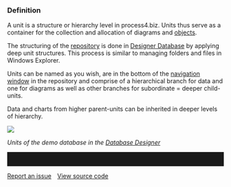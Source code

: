 ### Definition

A unit is a structure or hierarchy level in process4.biz. Units thus
serve as a container for the collection and allocation
of diagrams and [objects](object).

The structuring of the [repository](repository) is done in [Designer
Database](database-designer) by applying deep unit structures. This
process is similar to managing folders and files in Windows Explorer.

Units can be named as you wish, are in the bottom of the [navigation
window](repository) in the repository and comprise of a hierarchical
branch for data and one for diagrams as well as other branches for
subordinate = deeper child-units.

Data and charts from higher parent-units can be inherited in deeper
levels of hierarchy.

![](//images.ctfassets.net/utx1h0gfm1om/5FyVuDwP84qcIuIcs6gGQ8/9d3a13d4641ff6fa66529aeda3b5ddcb/329459.png)

*Units of the demo database in the [Database
Designer](database-designer)*
<hr style="padding-top:2rem" />
<a href="https://github.com/process4/docs/issues" target="_blank" class="bgw btn btn-primary btn-lg shadow-sm">Report an issue</a>
<a href="https://github.com/process4/docs" target="_blank" class="bgw btn btn-primary btn-lg shadow-sm" style="margin-left:10px;">View source code</a>